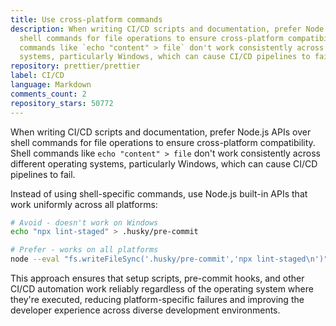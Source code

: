 ```yaml
---
title: Use cross-platform commands
description: When writing CI/CD scripts and documentation, prefer Node.js APIs over
  shell commands for file operations to ensure cross-platform compatibility. Shell
  commands like `echo "content" > file` don't work consistently across different operating
  systems, particularly Windows, which can cause CI/CD pipelines to fail.
repository: prettier/prettier
label: CI/CD
language: Markdown
comments_count: 2
repository_stars: 50772
---
```


When writing CI/CD scripts and documentation, prefer Node.js APIs over shell commands for file operations to ensure cross-platform compatibility. Shell commands like `echo "content" > file` don't work consistently across different operating systems, particularly Windows, which can cause CI/CD pipelines to fail.

Instead of using shell-specific commands, use Node.js built-in APIs that work uniformly across all platforms:

```bash
# Avoid - doesn't work on Windows
echo "npx lint-staged" > .husky/pre-commit

# Prefer - works on all platforms
node --eval "fs.writeFileSync('.husky/pre-commit','npx lint-staged\n')"
```

This approach ensures that setup scripts, pre-commit hooks, and other CI/CD automation work reliably regardless of the operating system where they're executed, reducing platform-specific failures and improving the developer experience across diverse development environments.